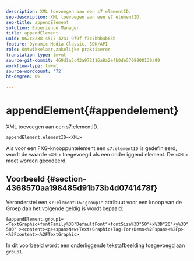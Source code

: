 ```yaml
---
description: XML toevoegen aan een s7 elementID.
seo-description: XML toevoegen aan een s7 elementID.
seo-title: appendElement
solution: Experience Manager
title: appendElement
uuid: 062c8288-4517-42a1-9f9f-f3c7bbb4b63b
feature: Dynamic Media Classic, SDK/API
role: Ontwikkelaar,zakelijke praktiserer
translation-type: tm+mt
source-git-commit: 469d1a5c43a972116a8a2efb0de5708800130a99
workflow-type: tm+mt
source-wordcount: '72'
ht-degree: 0%

---
```



# appendElement{#appendelement}

XML toevoegen aan een s7:elementID.

`appendElement.elementID=<XML>`

Als voor een FXG-knooppuntelement een `s7:elementID` is gedefinieerd, wordt de waarde `<XML>` toegevoegd als een onderliggend element. De `<XML>` moet worden gecodeerd.

## Voorbeeld {#section-4368570aa198485d91b73b4d0741478f}

Veronderstel een `s7:elementID="group1"` attribuut voor een knoop van de Groep dan het volgende geldig is wordt bepaald:

`&appendElement.group1=<TextGraphic+fontFamily%3D"DefaultFont"+fontSize%3D"50"+x%3D"20"+y%3D"500" ><content><p><span>New+Text+Graphic+Tag+For+Demo<%2Fspan><%2Fp><%2Fcontent><%2FTextGraphic>`

In dit voorbeeld wordt een onderliggende tekstafbeelding toegevoegd aan `group1`.

